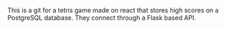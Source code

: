 This is a git for a tetris game made on react that stores high scores on a
PostgreSQL database. They connect through a Flask based API.
